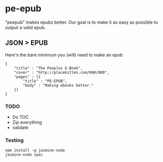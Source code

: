 # pe-epub

"peepub" makes epubs better.  Our goal is to make it as easy as possible to output a valid epub.

## JSON > EPUB
Here's the bare minimum you (will) need to make an epub

	{
		"title" : "The Peoples E-Book",
		"cover" : "http://placekitten.com/600/800",
		"pages" : [{
			"title" : "PE-EPUB",
			"body" : "Making ebooks better."
		}]
	}

### TODO
* Do TOC
* Zip everything
* validate

### Testing
	npm install -g jasmine-node
	jasmine-node spec